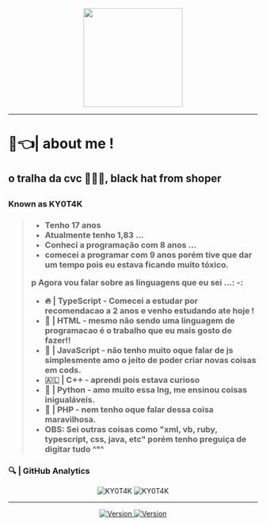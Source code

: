 <center>
    <img width = 200 src = "https://uploaddeimagens.com.br/images/003/573/185/full/PicsArt_12-06-05.39.37.jpg?1638829649">
    <div align = "center">
</center>

<hr>

<h1> 👺👈| about me !</h1>
            <h2> o tralha da cvc 🥋🇦🇱, black hat from shoper<h2>
<h3> Known as KY0T4K <h3>
<blockquote>
  <ul>
    <li> Tenho 17 anos </li>
    <li> Atualmente tenho 1,83 ... </li>
    <li> Conheci a programação com 8 anos ... </li>
    <li> comecei a programar com 9 anos porém tive que dar um tempo pois eu estava ficando muito tóxico.</li>
  </ul>
p
    Agora vou falar sobre as linguagens que eu sei ...: -:
</p>
<ul>
    <li>
       🔥 | TypeScript - Comecei a estudar por recomendacao a 2 anos e venho estudando ate hoje !
    </li>
    <li>
       👺 | HTML - mesmo não sendo uma linguagem de programacao é o trabalho que eu mais gosto de fazer!!
    </li>
    <li>
       🥋 | JavaScript - não tenho muito oque falar de js simplesmente amo o jeito de poder criar novas coisas em cods.
    </li>
     <li> 
       🇦🇱 | C++ - aprendi pois estava curioso
     </li>
     <li>
       🌹 | Python - amo muito essa lng, me ensinou coisas inigualáveis.
     </l1>
     <li> 
       👑 | PHP - nem tenho oque falar dessa coisa maravilhosa.
     </li>
    <li> 
       OBS: Sei outras coisas como "xml, vb, ruby, typescript, css, java, etc" porém tenho preguiça de digitar tudo ^°^
    </li> 
</ul>
</blockquote>
    <h3>
       🔍 | GitHub Analytics
    </h3>
<div align = "center">
    <img src = "https://github-readme-stats.vercel.app/api?username=KY0T4K&show_icons=true&theme=tokyonight" alt = "KY0T4K" style = "min-width = 50%">
<img src = "https://github-readme-stats.vercel.app/api/top-langs/?username=KY0T4K&theme=tokyonight&layout=compact" alt = "KY0T4K" style = "max-width = 70%" / >
</div>
<hr>
<div align = "center">
     <a href="https://www.instagram.com/invites/contact/?i=6inbi3sxm1zw&utm_content=l509tcl"> <img alt = "Version" src = "https://img.shields.io/static/v1?label=Instagram&message=KY0T4K&style=for-the- emblema & color = red & logo = instagram "/> </a>
     <a href="https://wa.me/556798650047"> <img alt = "Version" src = "https://img.shields.io/static/v1?label=Whatsapp&message=KY0T4K&style=for-the- emblema & color = green & logo = whatsapp "/> </a>
</div>
